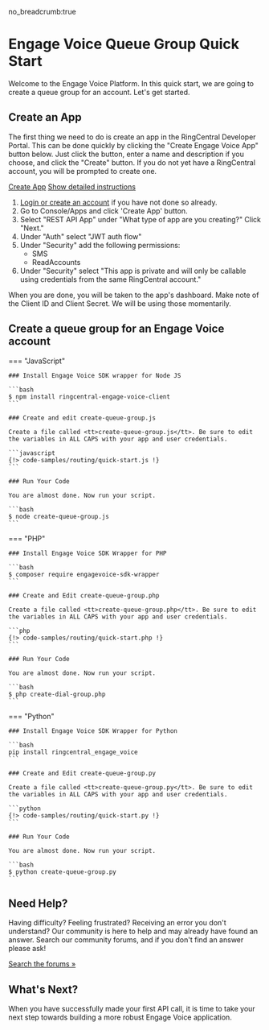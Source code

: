 no_breadcrumb:true

# Engage Voice Queue Group Quick Start

Welcome to the Engage Voice Platform. In this quick start, we are going to create a queue group for an account. Let's get started.

## Create an App

The first thing we need to do is create an app in the RingCentral Developer Portal. This can be done quickly by clicking the "Create Engage Voice App" button below. Just click the button, enter a name and description if you choose, and click the "Create" button. If you do not yet have a RingCentral account, you will be prompted to create one.

<a target="_new" href="https://developer.ringcentral.com/new-app?name=Engage+Voice+Quick+Start+App&desc=A+simple+app+to+demo+creating+a+queue+group&grantType=PersonalJWT&public=false&type=ServerOther&carriers=7710,7310,3420&permissions=ReadAccounts&redirectUri=&utm_source=devguide&utm_medium=button&utm_campaign=quickstart" class="btn btn-primary">Create App</a>
<a class="btn-link btn-collapse" data-toggle="collapse" href="#create-app-instructions" role="button" aria-expanded="false" aria-controls="create-app-instructions">Show detailed instructions</a>

<div class="collapse" id="create-app-instructions">
<ol>
<li><a href="https://developer.ringcentral.com/login.html#/">Login or create an account</a> if you have not done so already.</li>
<li>Go to Console/Apps and click 'Create App' button.</li>
<li>Select "REST API App" under "What type of app are you creating?" Click "Next."</li>
<li>Under "Auth" select "JWT auth flow"
<li>Under "Security" add the following permissions:
  <ul>
    <li>SMS</li>
    <li>ReadAccounts</li>
  </ul>
</li>
<li>Under "Security" select "This app is private and will only be callable using credentials from the same RingCentral account."</li>
</ol>
</div>

When you are done, you will be taken to the app's dashboard. Make note of the Client ID and Client Secret. We will be using those momentarily.

## Create a queue group for an Engage Voice account

=== "JavaScript"

    ### Install Engage Voice SDK wrapper for Node JS

    ```bash
    $ npm install ringcentral-engage-voice-client
    ```

    ### Create and edit create-queue-group.js

    Create a file called <tt>create-queue-group.js</tt>. Be sure to edit the variables in ALL CAPS with your app and user credentials.

    ```javascript
    {!> code-samples/routing/quick-start.js !}
    ```

    ### Run Your Code

    You are almost done. Now run your script.

    ```bash
    $ node create-queue-group.js
    ```

=== "PHP"

    ### Install Engage Voice SDK Wrapper for PHP

    ```bash
    $ composer require engagevoice-sdk-wrapper
    ```

    ### Create and Edit create-queue-group.php

    Create a file called <tt>create-queue-group.php</tt>. Be sure to edit the variables in ALL CAPS with your app and user credentials.

    ```php
    {!> code-samples/routing/quick-start.php !}
    ```

    ### Run Your Code

    You are almost done. Now run your script.

    ```bash
    $ php create-dial-group.php
    ```

=== "Python"

    ### Install Engage Voice SDK Wrapper for Python

    ```bash
    pip install ringcentral_engage_voice
    ```

    ### Create and Edit create-queue-group.py

    Create a file called <tt>create-queue-group.py</tt>. Be sure to edit the variables in ALL CAPS with your app and user credentials.

    ```python
    {!> code-samples/routing/quick-start.py !}
    ```

    ### Run Your Code

    You are almost done. Now run your script.

    ```bash
    $ python create-queue-group.py
    ```

## Need Help?

Having difficulty? Feeling frustrated? Receiving an error you don't understand? Our community is here to help and may already have found an answer. Search our community forums, and if you don't find an answer please ask!

<a target="_new" href="https://forums.developers.ringcentral.com/search.html?c=11&includeChildren=false&f=&type=question+OR+kbentry+OR+answer+OR+topic&redirect=search%2Fsearch&sort=relevance&q=call+management">Search the forums &raquo;</a>

## What's Next?

When you have successfully made your first API call, it is time to take your next step towards building a more robust Engage Voice application.
